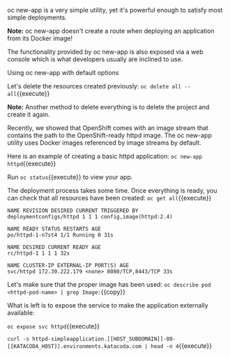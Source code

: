 

oc new-app is a very simple utility, yet it's powerful enough to satisfy most simple deployments.

**Note:**
oc new-app doesn't create a route when deploying an application from its Docker image!

The functionality provided by oc new-app is also exposed via a web console which is what developers usually are inclined to use. 

Using oc new-app with default options

Let's delete the resources created previously:
`oc delete all --all`{{execute}}


**Note:**
Another method to delete everything is to delete the project and create it again.

Recently, we showed that OpenShift comes with an image stream that contains the path to the OpenShift-ready httpd image. The oc new-app utility uses Docker images referenced by image streams by default.

Here is an example of creating a basic httpd application:
`oc new-app httpd`{{execute}}


Run `oc status`{{execute}} to view your app.

The deployment process takes some time. Once everything is ready, you can check that all resources have been created:
`oc get all`{{execute}}

```
NAME REVISION DESIRED CURRENT TRIGGERED BY
deploymentconfigs/httpd 1 1 1 config,image(httpd:2.4)

NAME READY STATUS RESTARTS AGE
po/httpd-1-n7st4 1/1 Running 0 31s

NAME DESIRED CURRENT READY AGE
rc/httpd-1 1 1 1 32s

NAME CLUSTER-IP EXTERNAL-IP PORT(S) AGE
svc/httpd 172.30.222.179 <none> 8080/TCP,8443/TCP 33s
``` 

Let's make sure that the proper image has been used:
`oc describe pod <httpd-pod-name> | grep Image:`{{copy}}

What is left is to expose the service to make the application externally available:

`oc expose svc httpd`{{execute}}

`curl -s httpd-simpleapplication.[[HOST_SUBDOMAIN]]-80-[[KATACODA_HOST]].environments.katacoda.com | head -n 4`{{execute}}


